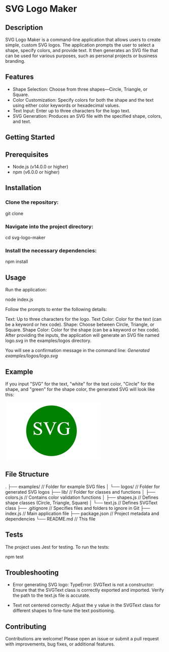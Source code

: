 # SVG Logo Maker

## Description
SVG Logo Maker is a command-line application that allows users to create simple, custom SVG logos. The application prompts the user to select a shape, specify colors, and provide text. It then generates an SVG file that can be used for various purposes, such as personal projects or business branding.

## Features
* Shape Selection: Choose from three shapes—Circle, Triangle, or Square.
* Color Customization: Specify colors for both the shape and the text using either color keywords or hexadecimal values.
* Text Input: Enter up to three characters for the logo text.
* SVG Generation: Produces an SVG file with the specified shape, colors, and text.

## Getting Started

## Prerequisites
* Node.js (v14.0.0 or higher)
* npm (v6.0.0 or higher)

## Installation

### Clone the repository:
git clone <SSH key>

### Navigate into the project directory:
cd svg-logo-maker

### Install the necessary dependencies:
npm install

## Usage
Run the application:

node index.js

Follow the prompts to enter the following details:

Text: Up to three characters for the logo.
Text Color: Color for the text (can be a keyword or hex code).
Shape: Choose between Circle, Triangle, or Square.
Shape Color: Color for the shape (can be a keyword or hex code).
After providing the inputs, the application will generate an SVG file named logo.svg in the examples/logos directory.

You will see a confirmation message in the command line:
*Generated examples/logos/logo.svg*

## Example
If you input "SVG" for the text, "white" for the text color, "Circle" for the shape, and "green" for the shape color, the generated SVG will look like this:

![alt text](./img/image.png)

## File Structure
.
├── examples/               // Folder for example SVG files
│   └── logos/              // Folder for generated SVG logos
├── lib/                    // Folder for classes and functions
│   ├── colors.js           // Contains color validation functions
│   ├── shapes.js           // Defines shape classes (Circle, Triangle, Square)
│   └── text.js             // Defines SVGText class
├── .gitignore              // Specifies files and folders to ignore in Git
├── index.js                // Main application file
├── package.json            // Project metadata and dependencies
└── README.md               // This file

## Tests
The project uses Jest for testing. To run the tests:

npm test

## Troubleshooting
* Error generating SVG logo: TypeError: SVGText is not a constructor: Ensure that the SVGText class is correctly exported and imported. Verify the path to the text.js file is accurate.

* Text not centered correctly: Adjust the y value in the SVGText class for different shapes to fine-tune the text positioning.

## Contributing
Contributions are welcome! Please open an issue or submit a pull request with improvements, bug fixes, or additional features.

